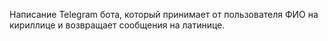Написание Telegram бота, который принимает от пользователя ФИО на кириллице и возвращает сообщения на латинице.
